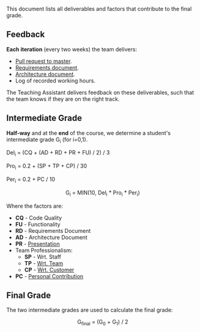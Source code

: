 This document lists all deliverables and factors that contribute to the final grade.

## Feedback
**Each iteration** (every two weeks) the team delivers:
- [Pull request to master](/Git%20Workflow.md).
- [Requirements document](/example-documents/README.md#requirements-document).
- [Architecture document](/example-documents/README.md#architecture-document).
- Log of recorded working hours.

The Teaching Assistant delivers feedback on these deliverables, 
such that the team knows if they are on the right track.

## Intermediate Grade
**Half-way** and at the **end** of the course, we determine a student's intermediate grade G<sub>i</sub> (for i=0,1).

Del<sub>i</sub> = (CQ + (AD + RD + PR + FU) / 2) / 3

Pro<sub>i</sub> = 0.2 + (SP + TP + CP) / 30

Per<sub>i</sub> = 0.2 + PC / 10

<P align=center>
G<sub>i</sub> = MIN(10, Del<sub>i</sub> * Pro<sub>i</sub> * Per<sub>i</sub>)
</P>

Where the factors are:
- **CQ** - Code Quality
- **FU** - Functionality
- **RD** - Requirements Document
- **AD** - Architecture Document
- **PR** - [Presentation](/example-documents/README.md#presentation)
- Team Professionalism: 
  - **SP** - Wrt. Staff
  - **TP** - [Wrt. Team](/evaluation/Peer%20Evaluation.md)
  - **CP** - [Wrt. Customer](/evaluation/Client%20Evaluation.md)
- **PC** - [Personal Contribution](/evaluation/Peer%20Evaluation.md)

## Final Grade
The two intermediate grades are used to calculate the final grade:
<P align=center>
G<sub>final</sub> = (G<sub>0</sub> + G<sub>1</sub>) / 2
</P>
